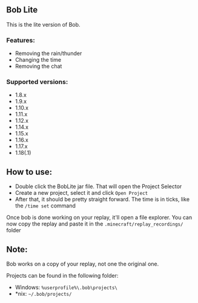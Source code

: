 ## Bob Lite

This is the lite version of Bob.

### Features:

- Removing the rain/thunder
- Changing the time
- Removing the chat

### Supported versions:

- 1.8.x
- 1.9.x
- 1.10.x
- 1.11.x
- 1.12.x
- 1.14.x
- 1.15.x
- 1.16.x
- 1.17.x
- 1.18(.1)

## How to use:

- Double click the BobLite jar file. That will open the Project Selector
- Create a new project, select it and click `Open Project`
- After that, it should be pretty straight forward. The time is in ticks, like the `/time set` command

Once bob is done working on your replay, it'll open a file explorer. You can now copy the replay and paste it in the `.minecraft/replay_recordings/` folder

## Note:

Bob works on a copy of your replay, not one the original one.

Projects can be found in the following folder:
- Windows: `%userprofile%\.bob\projects\`
- *nix: `~/.bob/projects/`